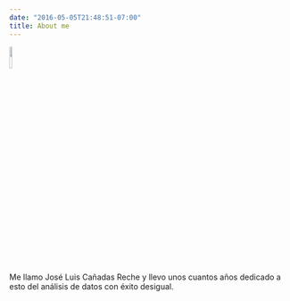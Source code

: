 ```yaml
---
date: "2016-05-05T21:48:51-07:00"
title: About me
---
```


<img src="/./about_files/joscani.png" alt="" width="10%"/>

Me llamo José Luis Cañadas Reche y llevo unos cuantos años dedicado a esto del análisis de datos con éxito desigual.


